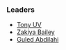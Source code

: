 ### Leaders

* [Tony UV](mailto:tonyuv@owasp.org)
* [Zakiya Bailey](mailto:zakiya.bailey@owasp.org)
* [Guled Abdilahi](mailto:guled.abdilahi@owasp.org)
